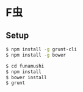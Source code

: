 F虫
=========

## Setup

```bash
$ npm install -g grunt-cli
$ npm install -g bower
```

```bash
$ cd funamushi
$ npm install
$ bower install
$ grunt
```
